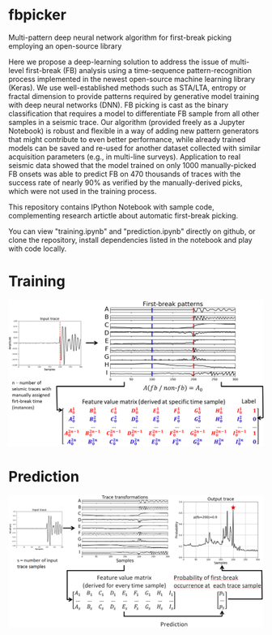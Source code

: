 # fbpicker
Multi-pattern deep neural network algorithm for first-break picking employing an open-source library

Here we propose a deep-learning solution to address the issue of multi-level first-break (FB) analysis using a time-sequence pattern-recognition process implemented in the newest open-source machine learning library (Keras). We use well-established methods such as STA/LTA, entropy or fractal dimension to provide patterns required by generative model training with deep neural networks (DNN). FB picking is cast as the binary classification that requires a model to differentiate FB sample from all other samples in a seismic trace. Our algorithm (provided freely as a Jupyter Notebook) is robust and flexible in a way of adding new pattern generators that might contribute to even better performance, while already trained models can be saved and re-used for another dataset collected with similar acquisition parameters (e.g., in multi-line surveys). Application to real seismic data showed that the model trained on only 1000 manually-picked FB onsets was able to predict FB on 470 thousands of traces with the success rate of nearly 90% as verified by the manually-derived picks, which were not used in the training process. 

This repository contains IPython Notebook with sample code, complementing research artictle about automatic first-break picking.

You can view "training.ipynb" and "prediction.ipynb" directly on github, or clone the repository, install dependencies listed in the notebook and play with code locally.

# Training
![Training](./images/training.png "Training")

# Prediction
![Prediction](./images/prediction.png "Prediction")
